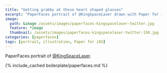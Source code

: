 ```yaml
---
title: "Getting grabby at those heart shaped glasses"
excerpt: "PaperFaces portrait of @KingSpaceLaser drawn with Paper for iOS on an iPad."
image: 
  path: &image /assets/images/paperfaces-kingspacelaser-twitter.jpg 
  feature: *image
  thumbnail: /assets/images/paperfaces-kingspacelaser-twitter-150.jpg
categories: [paperfaces]
tags: [portrait, illustration, Paper for iOS]
---
```


PaperFaces portrait of [@KingSpaceLaser](https://twitter.com/KingSpaceLaser).

{% include_cached boilerplate/paperfaces.md %}
